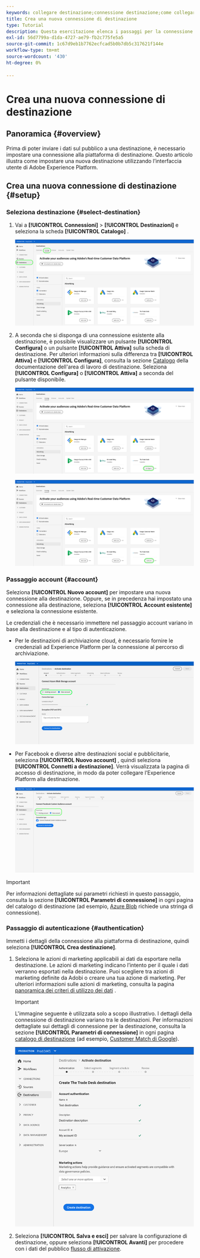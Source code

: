 ```yaml
---
keywords: collegare destinazione;connessione destinazione;come collegare destinazione
title: Crea una nuova connessione di destinazione
type: Tutorial
description: Questa esercitazione elenca i passaggi per la connessione a una destinazione in Adobe Experience Platform
exl-id: 56d7799a-d1da-4727-ae79-fb2c775fe5a5
source-git-commit: 1c67d9eb1b7762ecfcad5b0b7db5c317621f144e
workflow-type: tm+mt
source-wordcount: '430'
ht-degree: 0%

---
```


# Crea una nuova connessione di destinazione

## Panoramica {#overview}

Prima di poter inviare i dati sul pubblico a una destinazione, è necessario impostare una connessione alla piattaforma di destinazione. Questo articolo illustra come impostare una nuova destinazione utilizzando l’interfaccia utente di Adobe Experience Platform.

## Crea una nuova connessione di destinazione {#setup}

### Seleziona destinazione {#select-destination}

1. Vai a **[!UICONTROL Connessioni]** > **[!UICONTROL Destinazioni]** e seleziona la scheda **[!UICONTROL Catalogo]** .

   ![Pagina del catalogo](../assets/ui/connect-destinations/catalog.png)

1. A seconda che si disponga di una connessione esistente alla destinazione, è possibile visualizzare un pulsante **[!UICONTROL Configura]** o un pulsante **[!UICONTROL Attiva]** sulla scheda di destinazione. Per ulteriori informazioni sulla differenza tra **[!UICONTROL Attiva]** e **[!UICONTROL Configura]**, consulta la sezione [Catalogo](../ui/destinations-workspace.md#catalog) della documentazione dell&#39;area di lavoro di destinazione. Seleziona **[!UICONTROL Configura]** o **[!UICONTROL Attiva]** a seconda del pulsante disponibile.

   ![Pagina del catalogo](../assets/ui/connect-destinations/set-up.png)

   ![Attivare i segmenti](../assets/ui/connect-destinations/activate-segments.png)

<!-- 1. If you selected **[!UICONTROL Set up]**, skip this step. If you selected **[!UICONTROL Activate segments]**, you can now see a list of the existing destination connections. Select **[!UICONTROL Configure new destination]**.

   ![Configure new destination](../assets/ui/connect-destinations/configure-new-destination.png) -->

### Passaggio account {#account}

Seleziona **[!UICONTROL Nuovo account]** per impostare una nuova connessione alla destinazione. Oppure, se in precedenza hai impostato una connessione alla destinazione, seleziona **[!UICONTROL Account esistente]** e seleziona la connessione esistente.

Le credenziali che è necessario immettere nel passaggio account variano in base alla destinazione e al tipo di autenticazione.

* Per le destinazioni di archiviazione cloud, è necessario fornire le credenziali ad Experience Platform per la connessione al percorso di archiviazione.

   ![Selezionare il tipo di account per le destinazioni di archiviazione cloud](../assets/ui/connect-destinations/new-account-cloud-storage.png)

* Per Facebook e diverse altre destinazioni social e pubblicitarie, seleziona **[!UICONTROL Nuovo account]** , quindi seleziona **[!UICONTROL Connetti a destinazione]**. Verrà visualizzata la pagina di accesso di destinazione, in modo da poter collegare l’Experience Platform alla destinazione.

   ![Seleziona il tipo di account per le destinazioni social](../assets/ui/connect-destinations/new-account.png)

>[!IMPORTANT]
>
>Per informazioni dettagliate sui parametri richiesti in questo passaggio, consulta la sezione **[!UICONTROL Parametri di connessione]** in ogni pagina del catalogo di destinazione (ad esempio, [Azure Blob](../catalog/cloud-storage/azure-blob.md#parameters) richiede una stringa di connessione).

### Passaggio di autenticazione {#authentication}

Immetti i dettagli della connessione alla piattaforma di destinazione, quindi seleziona **[!UICONTROL Crea destinazione]**.

1. Seleziona le azioni di marketing applicabili ai dati da esportare nella destinazione. Le azioni di marketing indicano l’intento per il quale i dati verranno esportati nella destinazione. Puoi scegliere tra azioni di marketing definite da Adobi o creare una tua azione di marketing. Per ulteriori informazioni sulle azioni di marketing, consulta la pagina [panoramica dei criteri di utilizzo dei dati](../../data-governance/policies/overview.md) .

   >[!IMPORTANT]
   >
   >L&#39;immagine seguente è utilizzata solo a scopo illustrativo. I dettagli della connessione di destinazione variano tra le destinazioni. Per informazioni dettagliate sui dettagli di connessione per la destinazione, consulta la sezione **[!UICONTROL Parametri di connessione]** in ogni pagina [catalogo di destinazione](../catalog/overview.md) (ad esempio, [Customer Match di Google](../catalog/advertising/google-customer-match.md#parameters)).

   ![Connetti alla destinazione](../assets/ui/connect-destinations/connect-destination.png)

1. Seleziona **[!UICONTROL Salva e esci]** per salvare la configurazione di destinazione, oppure seleziona **[!UICONTROL Avanti]** per procedere con i dati del pubblico [flusso di attivazione](activate-destinations.md).